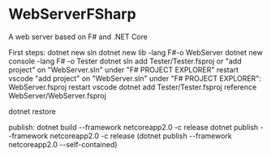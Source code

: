 # WebServerFSharp
A web server based on F# and .NET Core

First steps:
dotnet new sln
dotnet new lib -lang F#-o WebServer
dotnet new console -lang F# -o Tester
dotnet sln add Tester/Tester.fsproj or "add project" on "WebServer.sln" under "F# PROJECT EXPLORER"
restart vscode
"add project" on "WebServer.sln" under "F# PROJECT EXPLORER": WebServer.fsproj
restart vscode
dotnet add Tester/Tester.fsproj reference WebServer/WebServer.fsproj

dotnet restore

publish: 
dotnet build --framework netcoreapp2.0 -c release
dotnet publish --framework netcoreapp2.0 -c release (dotnet publish --framework netcoreapp2.0 --self-contained)
